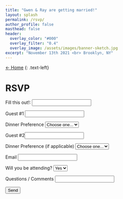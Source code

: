 ```yaml
---
title: "Gwen & Ray are getting married!"
layout: splash
permalink: /rsvp/
author_profile: false
masthead: false
header:
  overlay_color: "#000"
  overlay_filter: "0.4"
  overlay_image: /assets/images/banner-sketch.jpg
excerpt: "November 13th 2021 <br> Brooklyn, NY"
---
```


 [<- Home](../index.html)
{: .text-left}

# RSVP  

<form name="rsvp" netlify-honeypot="bot-field" action="/rsvp-success/" netlify>
  <p class="hidden">
    <label>Fill this out!: <input name="bot-field" /></label>
  </p>
  <p>
    <label>Guest #1 <input type="text" name="name" required/></label>
  </p>
  <p>
    <label for="mealpref-01">Dinner Preference</label>
    <select class="form-control" id="mealpref-01" name="mealpref-01" required>
          <option value="">Choose one...</option>
          <option value="beef">Beef</option>
          <option value="chicken">Chicken</option>
          <option value="vegetarian">Vegetarian</option>
    </select>  
  </p>
  <p>
    <label>Guest #2<input type="text" name="plus-one" /></label>
  </p>
  <p>
    <label for="mealpref-02">Dinner Preference (if applicable)</label>
    <select class="form-control" id="mealpref-02" name="mealpref-02">
          <option value="">Choose one...</option>
          <option value="beef">Beef</option>
          <option value="chicken">Chicken</option>
          <option value="vegetarian">Vegetarian</option>
    </select>  
  </p>
  <p>
    <label>Email <input type="email" name="email" required/></label>
  </p>
  <p>
    <label for="attendance">Will you be attending?</label>
    <select class="form-control" id="attendance" name="attendance">
          <option value="yes">Yes</option>
          <option value="no">No</option>
    </select>  
  </p>
  <p>
    <label>Questions / Comments <input type="text" name="comments" /></label>
  </p>
  <p>
    <button type="submit" class="btn btn--primary">Send</button>
  </p>
</form>
